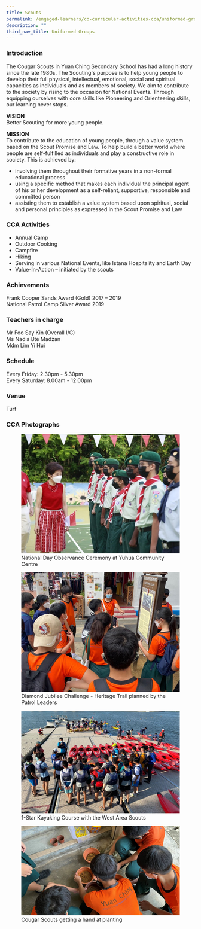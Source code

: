 ```yaml
---
title: Scouts
permalink: /engaged-learners/co-curricular-activities-cca/uniformed-groups/scouts/
description: ""
third_nav_title: Uniformed Groups
---
```

### Introduction

The Cougar Scouts in Yuan Ching Secondary School has had a long history since the late 1980s. The Scouting's purpose is to help young people to develop their full physical, intellectual, emotional, social and spiritual capacities as individuals and as members of society. We aim to contribute to the society by rising to the occasion for National Events. Through equipping ourselves with core skills like Pioneering and Orienteering skills, our learning never stops.  

**VISION** <br>
Better Scouting for more young people.

**MISSION** <br>
To contribute to the education of young people, through a value system based on the Scout Promise and Law. To help build a better world where people are self-fulfilled as individuals and play a constructive role in society. This is achieved by:
*   involving them throughout their formative years in a non-formal educational process
*   using a specific method that makes each individual the principal agent of his or her development as a self-reliant, supportive, responsible and committed person
*   assisting them to establish a value system based upon spiritual, social and personal principles as expressed in the Scout Promise and Law

### CCA Activities
*   Annual Camp
*   Outdoor Cooking
*   Campfire
*   Hiking
*   Serving in various National Events, like Istana Hospitality and Earth Day
*   Value-In-Action – initiated by the scouts

### Achievements

Frank Cooper Sands Award (Gold) 2017 – 2019 <br>
National Patrol Camp Silver Award 2019

### Teachers in charge

Mr Foo Say Kin (Overall I/C) <br>
Ms Nadia Bte Madzan <Br>
Mdm Lim Yi Hui

### Schedule

Every Friday: 2.30pm - 5.30pm <br>
Every Saturday: 8.00am - 12.00pm

### Venue

Turf <br>

### CCA Photographs

<figure>  
<img src="/images/Scouts%20-%20National%20Day%20Observance%20Ceremony%20at%20Yuhua%20Community%20Centre.png">  
<figcaption> National Day Observance Ceremony at Yuhua Community Centre </figcaption>  
</figure>

<figure>  
<img src="/images/Diamond%20Jubilee%20Challenge%20-%20Heritage%20Trail%20planned%20by%20the%20Patrol%20Leaders.png">  
<figcaption> Diamond Jubilee Challenge - Heritage Trail planned by the Patrol Leaders </figcaption>  
</figure>

<figure>  
<img src="/images/1-Star%20Kayaking%20Course%20with%20the%20West%20Area%20Scouts.png">  
<figcaption> 1-Star Kayaking Course with the West Area Scouts </figcaption>  
</figure>

<figure>  
<img src="/images/Cougar%20scouts%20getting%20a%20hand%20at%20planting.png">  
<figcaption> Cougar Scouts getting a hand at planting </figcaption>  
</figure>